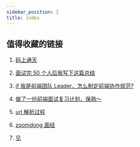```yaml
---
sidebar_position: 2
title: index
---
```


## 值得收藏的链接

1. <a target="_blank" href="https://juejin.cn/user/1381458394494461">码上通天</a>
2. <a target="_blank" href="https://juejin.cn/post/6844904019165446158#heading-42">面试完 50 个人后我写下这篇总结</a>
3. <a target="_blank" href="https://juejin.cn/post/6844903897610321934">if 我是前端团队 Leader，怎么制定前端协作规范?</a>
4. <a target="_blank" href="https://juejin.cn/post/7061588533214969892">做了一份前端面试复习计划，保熟～</a>

5. <a href="https://blog.csdn.net/weixin_43834338/article/details/115207151" target="_blank" >url 解析过程</a>
6. <a href="https://juejin.cn/collection/6845243838185881614" target="_blank" >zoomdong 面经</a>
7. <a href="https://juejin.cn/post/7061588533214969892#heading-78" target="_blank" >见</a>
